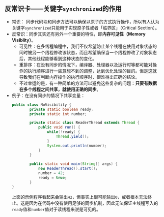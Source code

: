 
## 反常识卡——关键字`synchronized`的作用
- 常识： 同步代码块和同步方法可以确保以原子的方式执行操作，所以有人认为关键字`synchronized`只能用于实现原子性或者「临界区」（Critical Section）。
- 反常识：同步其实还有另外一个重要的特性，即**内存可见性（Memory Visiblity）**。
	- 可见性：在多线程编程中，我们不仅希望防止某个线程在使用对象状态的同时被另一个线程修改该状态，而且希望确保当一个线程修改了对象状态后，其他线程能够看到这种状态的变化。
	- 重排序：在没有同步的情况下，编译器、处理器以及运行时等都可能对操作的执行顺序进行一些意想不到的调整，达到优化处理的目的。但是这就导致我们在判断内存操作的执行顺序时，很难得出正确的结论。
	- 不过幸运的是，有一种简单的方法可以避免这些复杂的问题：**只要有数据在多个线程之间共享，就使用正确的同步**。
- 例子：在没有同步的情况下共享变量：
	```java
	public class NoVisibility {
			private static boolean ready;
			private static int number;

			private static class ReaderThread extends Thread {
				public void run() {
					while(!ready) {
						Thread.yield();
					}
					System.out.println(number);
				}
			}
			
			public static void main(String[] args) {
				new ReaderThread().start();
				number = 42;
				ready = true;
			}
	}
	```
	上面的示例程序看起来会输出`42`，但事实上很可能输出`0`，或者根本无法终止。这是因为在代码中没有使用足够的同步机制，因此无法保证主线程写入的`ready`值和`number`值对于读线程来说是可见的。

